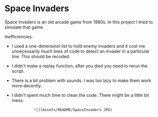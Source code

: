 # Space Invaders

Space Invaders is an old arcade game from 1980s. In this project I tried to simulate that game.

Inefficiencies:

- I used a one-dimensinol list to hold enemy invaders and it cost me unnecessarily much lines of code to detect an invader in a particular line. This should be recoded.

- I didn't make a replay function, after you died you need to rerun the script.

- There is a bit problem with sounds. I was too lazy to make them work more decently.

- I didn't spent much time to clean the code. There might be a little bit mess.


                ![](Assets/README/SpaceInvaders.JPG)
